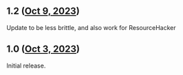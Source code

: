 ## 1.2 ([Oct 9, 2023](https://github.com/ramensoftware/windhawk-mods/blob/8700ddafbee73c8c13480eaf2619347877d9b367/mods/lm-ppee-wow64.wh.cpp))

Update to be less brittle, and also work for ResourceHacker

## 1.0 ([Oct 3, 2023](https://github.com/ramensoftware/windhawk-mods/blob/94f657fd52c7d1972d33dc6f7139ce9898f732d7/mods/lm-ppee-wow64.wh.cpp))

Initial release.
